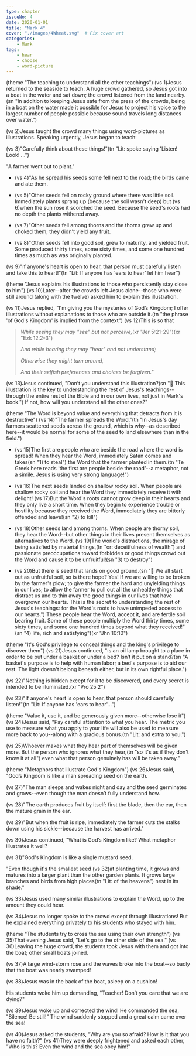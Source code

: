 ```yaml
---
type: chapter
issueNo: 4
date: 2020-01-01
title: "Mark 4"
cover: "./images/4Wheat.svg"  # Fix cover art
categories:
    - Mark
tags:
    - hear
    - choose
    - word-picture
---
```

(theme "The teaching to understand all the other teachings")
(vs 1)Jesus returned to the seaside to teach.  A huge crowd gathered, so Jesus got into a boat in the water and sat down; the crowd listened from the land nearby.(sn "In addition to keeping Jesus safe from the press of the crowds, being in a boat on the water made it possible for Jesus to project his voice to the largest number of people possible because sound travels long distances over water.")

(vs 2)Jesus taught the crowd many things using word-pictures as illustrations.  Speaking urgently, Jesus began to teach:

(vs 3)"Carefully think about these things!"(tn "Lit: spoke saying 'Listen!  Look! ...")

"A farmer went out to plant."

* (vs 4)"As he spread his seeds some fell next to the road; the birds came and ate them.

* (vs 5)"Other seeds fell on rocky ground where there was little soil.  Immediately plants sprang up (because the soil wasn't deep) but (vs 6)when the sun rose it scorched the seed.  Because the seed's roots had no depth the plants withered away.

* (vs 7)"Other seeds fell among thorns and the thorns grew up and choked them; they didn't yield any fruit.

* (vs 8)"Other seeds fell into good soil, grew to maturity, and yielded fruit.  Some produced thirty times, some sixty times, and some one hundred times as much as was originally planted.

 (vs 9)"If anyone's heart is open to hear, that person must carefully listen and take this to heart!"(tn "Lit: If anyone has 'ears to hear' let him hear")

(theme "Jesus explains his illustrations to those who persistently stay close to him")
(vs 10)Later--after the crowds left Jesus alone--those who were still around (along with the twelve) asked him to explain this illustration.

(vs 11)Jesus replied, "I'm giving you the mysteries of God’s Kingdom; I offer illustrations without explanations to those who are outside it.(tn "the phrase 'of God's Kingdom' is implied from the context")  (vs 12)This is so that

>*While seeing they may "see" but not perceive,*(xr "Jer 5:21-29")(xr "Ezk 12:2-3")
>
>*And while hearing they may "hear" and not understand;*
>
>*Otherwise they might turn around,*
>
>*And their selfish preferences and choices be forgiven."*

(vs 13)Jesus continued, "Don’t you understand this illustration?(sn "🔑 This illustration is the key to understanding the rest of Jesus's teachings--through the entire rest of the Bible and in our own lives, not just in Mark's book.") If not, how will you understand all the other ones?"

(theme "The Word is beyond value and everything that detracts from it is destructive")
(vs 14)"The farmer spreads the Word."(tn "In Jesus's day farmers scattered seeds across the ground, which is why--as described here--it would be normal for some of the seed to land elsewhere than in the field.")

* (vs 15)The first are people who are beside the road where the word is spread!  When they hear the Word, immediately Satan comes and takes(sn "1) to steal") the Word that the farmer planted in them.(tn "Te Greek here reads 'the first are people beside the road'--a metaphor, not a simile.  Jesus is using very strong language!")

* (vs 16)The next seeds landed on shallow rocky soil.  When people are shallow rocky soil and hear the Word they immediately receive it with delight!  (vs 17)But the Word's roots cannot grow deep in their hearts and they only live a short time.  When they begin to experience trouble or hostility because they received the Word, immediately they are bitterly offended and leave!(sn "2) to kill")

* (vs 18)Other seeds land among thorns.  When people are thorny soil, they hear the Word--but other things in their lives present themselves as alternatives to the Word.  (vs 19)The world's distractions, the mirage of being satisfied by material things,(tn "or: deceitfulness of wealth") and passionate preoccupations toward forbidden or good things crowd out the Word and cause it to be unfruitful!(sn "3) to destroy")

* (vs 20)But there is seed that lands on good ground.(sn "🔑 We all start out as unfruitful soil, so is there hope?  Yes!  If we are willing to be broken by the farmer's plow; to give the farmer the hard and unyielding things in our lives; to allow the farmer to pull out all the unhealthy things that distract us and to thin away the good things in our lives that have overgrown our hearts.  This is the secret to understanding the rest of Jesus's teachings: for the Word's roots to have unimpeded access to our hearts.")  These people hear the Word, accept it, and are fertile soil bearing fruit.  Some of these people multiply the Word thirty times, some sixty times, and some one hundred times beyond what they received!"(sn "4) life, rich and satisfying")(xr "Jhn 10:10")

(theme "It's God's privilege to conceal things and the king's privilege to discover them")
(vs 21)Jesus continued, "Is an oil lamp brought to a place in order to be put under a basket or under a bed? Isn’t it put on a stand?(sn "A basket's purpose is to help with human labor; a bed's purpose is to aid our rest.  The light doesn't belong beneath either, but in its own rightful place.")

(vs 22)"Nothing is hidden except for it to be discovered, and every secret is intended to be illuminated.(xr "Pro 25:2")

(vs 23)"If anyone's heart is open to hear, that person should carefully listen!"(tn "Lit: If anyone has 'ears to hear'...")

(theme "Value it, use it, and be generously given more--otherwise lose it")
(vs 24)Jesus said, "Pay careful attention to what you hear.  The metric you use to measure what you apply to your life will also be used to measure more back to you--along with a gracious bonus.(tn "Lit: and extra to you.")

(vs 25)Whoever makes what they hear part of themselves will be given more.  But the person who ignores what they hear,(tn "so it's as if they don't know it at all") even what that person genuinely has will be taken away."

(theme "Metaphors that illustrate God's Kingdom")
(vs 26)Jesus said, "God’s Kingdom is like a man spreading seed on the earth.

(vs 27)"The man sleeps and wakes night and day and the seed germinates and grows--even though the man doesn’t fully understand how.

(vs 28)"The earth produces fruit by itself: first the blade, then the ear, then the mature grain in the ear.

(vs 29)"But when the fruit is ripe, immediately the farmer cuts the stalks down using his sickle--because the harvest has arrived."

(vs 30)Jesus continued, "What is God’s Kingdom like?  What metaphor illustrates it well?

(vs 31)"God's Kingdom is like a single mustard seed.

"Even though it's the smallest seed (vs 32)at planting time, it grows and matures into a larger plant than the other garden plants.  It grows large branches and birds from high places(tn "Lit: of the heavens") nest in its shade."

(vs 33)Jesus used many similar illustrations to explain the Word, up to the amount they could hear.

(vs 34)Jesus no longer spoke to the crowd except through illustrations!  But he explained everything privately to his students who stayed with him.

(theme "The students try to cross the sea using their own strength")
(vs 35)That evening Jesus said, "Let’s go to the other side of the sea."  (vs 36)Leaving the huge crowd, the students took Jesus with them and got into the boat; other small boats joined.

(vs 37)A large wind-storm rose and the waves broke into the boat--so badly that the boat was nearly swamped!

(vs 38)Jesus was in the back of the boat, asleep on a cushion!

His students woke him up demanding, "Teacher!  Don’t you care that we are dying?"

(vs 39)Jesus woke up and corrected the wind!  He commanded the sea, "Silence!  Be still!"  The wind suddenly stopped and a great calm came over the sea!

(vs 40)Jesus asked the students, "Why are you so afraid?  How is it that you have no faith?"  (vs 41)They were deeply frightened and asked each other, "Who is this?  Even the wind and the sea obey him!"
